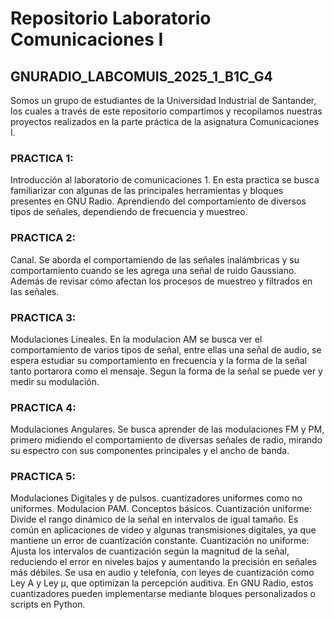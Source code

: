# Repositorio Laboratorio Comunicaciones I
## GNURADIO_LABCOMUIS_2025_1_B1C_G4
Somos un grupo de estudiantes de la Universidad Industrial de Santander, los cuales a través de este repositorio compartimos y recopilamos nuestras proyectos realizados en la parte práctica de la asignatura Comunicaciones I.

### PRACTICA 1:
Introducción al laboratorio de comunicaciones 1. En esta practica se busca familiarizar con algunas de las principales herramientas y bloques presentes en GNU Radio. Aprendiendo del comportamiento de diversos tipos de señales, dependiendo de frecuencia y muestreo.
### PRACTICA 2:
Canal. Se aborda el comportamiendo de las señales inalámbricas y su comportamiento cuando se les agrega una señal de ruido Gaussiano. Además de revisar cómo afectan los procesos de muestreo y filtrados en las señales.
### PRACTICA 3:
Modulaciones Lineales. En la modulacion AM se busca ver el comportamiento de varios tipos de señal, entre ellas una señal de audio, se espera estudiar su comportamiento en frecuencia y la forma de la señal tanto portarora como el mensaje. Segun la forma de la señal se puede ver y medir su modulación.
### PRACTICA 4:
Modulaciones Angulares. Se busca aprender de las modulaciones FM y PM, primero midiendo el comportamiento de diversas señales de radio, mirando su espectro con sus componentes principales y el ancho de banda.
### PRACTICA 5:
Modulaciones Digitales y de pulsos.
cuantizadores uniformes como no uniformes. Modulacion PAM. Conceptos básicos. Cuantización uniforme: Divide el rango dinámico de la señal en intervalos de igual tamaño. Es común en aplicaciones de video y algunas transmisiones digitales, ya que mantiene un error de cuantización constante. Cuantización no uniforme: Ajusta los intervalos de cuantización según la magnitud de la señal, reduciendo el error en niveles bajos y aumentando la precisión en señales más débiles. Se usa en audio y telefonía, con leyes de cuantización como Ley A y Ley μ, que optimizan la percepción auditiva. En GNU Radio, estos cuantizadores pueden implementarse mediante bloques personalizados o scripts en Python.

